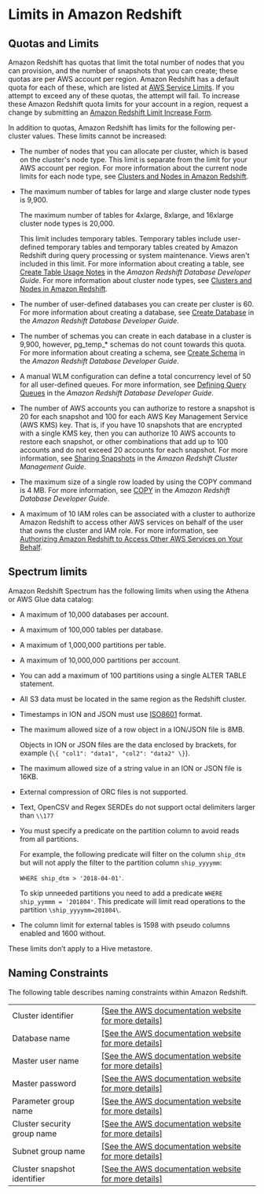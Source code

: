 # Limits in Amazon Redshift<a name="amazon-redshift-limits"></a>

## Quotas and Limits<a name="amazon-redshift-limits-quota"></a>

Amazon Redshift has quotas that limit the total number of nodes that you can provision, and the number of snapshots that you can create; these quotas are per AWS account per region\. Amazon Redshift has a default quota for each of these, which are listed at [AWS Service Limits](https://docs.aws.amazon.com/general/latest/gr/aws_service_limits.html#limits_redshift)\. If you attempt to exceed any of these quotas, the attempt will fail\. To increase these Amazon Redshift quota limits for your account in a region, request a change by submitting an [Amazon Redshift Limit Increase Form](https://console.aws.amazon.com/support/home#/case/create?issueType=service-limit-increase&limitType=service-code-redshift)\. 

In addition to quotas, Amazon Redshift has limits for the following per\-cluster values\. These limits cannot be increased:
+ The number of nodes that you can allocate per cluster, which is based on the cluster's node type\. This limit is separate from the limit for your AWS account per region\. For more information about the current node limits for each node type, see [Clusters and Nodes in Amazon Redshift](working-with-clusters.md#rs-about-clusters-and-nodes)\. 
+ The maximum number of tables for large and xlarge cluster node types is 9,900\. 

  The maximum number of tables for 4xlarge, 8xlarge, and 16xlarge cluster node types is 20,000\. 

  This limit includes temporary tables\. Temporary tables include user\-defined temporary tables and temporary tables created by Amazon Redshift during query processing or system maintenance\. Views aren't included in this limit\. For more information about creating a table, see [Create Table Usage Notes](https://docs.aws.amazon.com/redshift/latest/dg/r_CREATE_TABLE_usage.html) in the *Amazon Redshift Database Developer Guide*\. For more information about cluster node types, see [Clusters and Nodes in Amazon Redshift](working-with-clusters.md#rs-about-clusters-and-nodes)\.
+ The number of user\-defined databases you can create per cluster is 60\. For more information about creating a database, see [Create Database](https://docs.aws.amazon.com/redshift/latest/dg/r_CREATE_DATABASE.html) in the *Amazon Redshift Database Developer Guide*\.
+ The number of schemas you can create in each database in a cluster is 9,900, however, pg\_temp\_\* schemas do not count towards this quota\. For more information about creating a schema, see [Create Schema](https://docs.aws.amazon.com/redshift/latest/dg/r_CREATE_SCHEMA.html) in the *Amazon Redshift Database Developer Guide*\.
+ A manual WLM configuration can define a total concurrency level of 50 for all user\-defined queues\. For more information, see [Defining Query Queues](https://docs.aws.amazon.com/redshift/latest/dg/cm-c-defining-query-queues.html) in the *Amazon Redshift Database Developer Guide*\.
+ The number of AWS accounts you can authorize to restore a snapshot is 20 for each snapshot and 100 for each AWS Key Management Service \(AWS KMS\) key\. That is, if you have 10 snapshots that are encrypted with a single KMS key, then you can authorize 10 AWS accounts to restore each snapshot, or other combinations that add up to 100 accounts and do not exceed 20 accounts for each snapshot\. For more information, see [Sharing Snapshots](working-with-snapshots.md#working-with-snapshot-share-snapshot) in the *Amazon Redshift Cluster Management Guide*\.
+ The maximum size of a single row loaded by using the COPY command is 4 MB\. For more information, see [COPY](https://docs.aws.amazon.com/redshift/latest/dg/r_COPY.html) in the *Amazon Redshift Database Developer Guide*\. 
+ A maximum of 10 IAM roles can be associated with a cluster to authorize Amazon Redshift to access other AWS services on behalf of the user that owns the cluster and IAM role\. For more information, see [Authorizing Amazon Redshift to Access Other AWS Services on Your Behalf](authorizing-redshift-service.md)\.

## Spectrum limits<a name="amazon-redshift-limits-spectrum"></a>

Amazon Redshift Spectrum has the following limits when using the Athena or AWS Glue data catalog:
+ A maximum of 10,000 databases per account\.
+ A maximum of 100,000 tables per database\.
+ A maximum of 1,000,000 partitions per table\.
+ A maximum of 10,000,000 partitions per account\.
+ You can add a maximum of 100 partitions using a single ALTER TABLE statement\.
+ All S3 data must be located in the same region as the Redshift cluster\. 
+ Timestamps in ION and JSON must use [ISO8601](https://www.iso.org/iso-8601-date-and-time-format.html) format\. 
+ The maximum allowed size of a row object in a ION/JSON file is 8MB\. 

  Objects in ION or JSON files are the data enclosed by brackets, for example \(`\{ "col1": "data1", "col2": "data2" \}`\)\.
+ The maximum allowed size of a string value in an ION or JSON file is 16KB\. 
+ External compression of ORC files is not supported\. 
+ Text, OpenCSV and Regex SERDEs do not support octal delimiters larger than `\\177` 
+ You must specify a predicate on the partition column to avoid reads from all partitions\. 

  For example, the following predicate will filter on the column `ship_dtm` but will not apply the filter to the partition column `ship_yyyymm`:

  `WHERE ship_dtm > '2018-04-01'`\.

  To skip unneeded partitions you need to add a predicate `WHERE ship_yymmm = '201804'`\. This predicate will limit read operations to the partition `\ship_yyyymm=201804\`\.
+ The column limit for external tables is 1598 with pseudo columns enabled and 1600 without\. 

These limits don’t apply to a Hive metastore\.

## Naming Constraints<a name="amazon-redshift-limits-naming"></a>

 The following table describes naming constraints within Amazon Redshift\. 


|  |  | 
| --- |--- |
| Cluster identifier |  [\[See the AWS documentation website for more details\]](http://docs.aws.amazon.com/redshift/latest/mgmt/amazon-redshift-limits.html)  | 
|  Database name  |  [\[See the AWS documentation website for more details\]](http://docs.aws.amazon.com/redshift/latest/mgmt/amazon-redshift-limits.html)  | 
|  Master user name  |  [\[See the AWS documentation website for more details\]](http://docs.aws.amazon.com/redshift/latest/mgmt/amazon-redshift-limits.html)  | 
|  Master password  |  [\[See the AWS documentation website for more details\]](http://docs.aws.amazon.com/redshift/latest/mgmt/amazon-redshift-limits.html)  | 
|  Parameter group name  |  [\[See the AWS documentation website for more details\]](http://docs.aws.amazon.com/redshift/latest/mgmt/amazon-redshift-limits.html)  | 
|  Cluster security group name  |  [\[See the AWS documentation website for more details\]](http://docs.aws.amazon.com/redshift/latest/mgmt/amazon-redshift-limits.html)  | 
|  Subnet group name  |  [\[See the AWS documentation website for more details\]](http://docs.aws.amazon.com/redshift/latest/mgmt/amazon-redshift-limits.html)  | 
|  Cluster snapshot identifier  |  [\[See the AWS documentation website for more details\]](http://docs.aws.amazon.com/redshift/latest/mgmt/amazon-redshift-limits.html)  | 